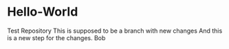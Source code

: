 # Hello-World
Test Repository
This is supposed to be a branch with new changes
And this is a new step for the changes.
Bob
